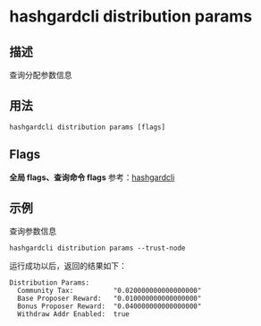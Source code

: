 # hashgardcli distribution params

## 描述

查询分配参数信息

## 用法

```
hashgardcli distribution params [flags]
```

## Flags

**全局 flags、查询命令 flags** 参考：[hashgardcli](../README.md)

## 示例

查询参数信息

```
hashgardcli distribution params --trust-node
```

运行成功以后，返回的结果如下：

```
Distribution Params:
  Community Tax:          "0.020000000000000000"
  Base Proposer Reward:   "0.010000000000000000"
  Bonus Proposer Reward:  "0.040000000000000000"
  Withdraw Addr Enabled:  true
```
